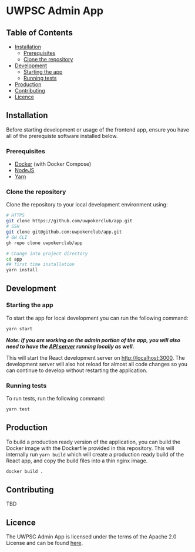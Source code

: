 # UWPSC Admin App

## Table of Contents

- [Installation](#installation)
  - [Prerequisites](#prerequisites)
  - [Clone the repository](#clone-the-repository)
- [Development](#development)
  - [Starting the app](#starting-the-app)
  - [Running tests](#running-tests)
- [Production](#production)
- [Contributing](#contributing)
- [Licence](#licence)

## Installation

Before starting development or usage of the frontend app, ensure you have all of the prerequiste software installed below.

### Prerequisites

- [Docker](https://www.docker.com/) (with Docker Compose)
- [NodeJS](https://nodejs.org/en/)
- [Yarn](https://classic.yarnpkg.com/lang/en/docs/install)

### Clone the repository

Clone the repository to your local development environment using:

```sh
# HTTPS
git clone https://github.com/uwpokerclub/app.git
# SSH
git clone git@github.com:uwpokerclub/app.git
# GH CLI
gh repo clone uwpokerclub/app

# Change into project directory
cd app
## first time installation
yarn install
```

## Development

### Starting the app

To start the app for local development you can run the following command:

```sh
yarn start
```

**_Note: If you are working on the admin portion of the app, you will also need to have the [API server](https://github.com/uwpokerclub/api) running locally as well._**

This will start the React development server on [http://localhost:3000](http://localhost:3000). The development server will also hot reload for almost all code changes so you can continue to develop without restarting the application.

### Running tests

To run tests, run the following command:

```sh
yarn test
```

## Production

To build a production ready version of the application, you can build the Docker image with the Dockerfile provided in this repository. This will internally run `yarn build` which will create a production ready build of the React app, and copy the build files into a thin nginx image.

```sh
docker build .
```

## Contributing

TBD

## Licence

The UWPSC Admin App is licensed under the terms of the Apache 2.0 License and can be found [here](LICENSE).
